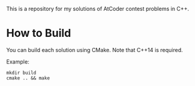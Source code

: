 This is a repository for my solutions of AtCoder contest problems in C++.

# How to Build

You can build each solution using CMake. Note that C++14 is required.

Example:

```terminal
mkdir build
cmake .. && make
```
